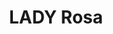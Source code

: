 ---
pid: llp550
title: LADY Rosa
location_transcription: anywhere
coordinates: "[-75.120049507811, 39.986650418442]"
zipcode: '19102'
gen_neighborhood: Center City
neighborhood: Rittenhouse Square,Avenue of The Arts
outside_phl: 
age: '19'
age_range: 13-19
instagram: 
image_file_name: llp_550.jpg
proposal_transcription: LADY ROSA is a Black woman made out of the crystal Rose Quarts
topic: African Americans,Pop Culture,Women
topic_summary: 0, 0, 0
type: Sculpture Statue
keywords_other: steven universe, rose quarts, crystal
credit: "@mellie_"
image_labels: 
twitter: 
facebook: 
permalink: "/monuments/llp550/"
layout: item-page
---